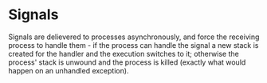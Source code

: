 # Signals

Signals are delievered to processes asynchronously, and force the receiving
process to handle them - if the process can handle the signal a new stack is
created for the handler and the execution switches to it; otherwise the process'
stack is unwound and the process is killed (exactly what would happen on an
unhandled exception).

